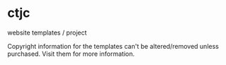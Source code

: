 # ctjc
website templates / project 

Copyright information for the templates can't be altered/removed unless purchased. Visit them for more information. 


